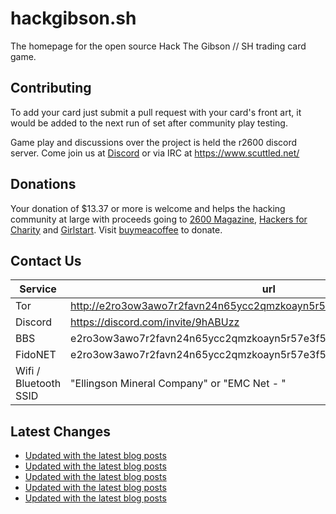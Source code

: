 # hackgibson.sh
The homepage for the open source Hack The Gibson // SH trading card game.


## Contributing

To add your card just submit a pull request with your card's front art, it would be added to the next run of set after community play testing.

Game play and discussions over the project is held the r2600 discord server. Come join us at [Discord](https://discord.com/invite/9hABUzz) or via IRC at https://www.scuttled.net/


## Donations

Your donation of $13.37 or more is welcome and helps the hacking community at large with proceeds going to [2600 Magazine](https://2600.com/), [Hackers for Charity](https://hackersforcharity.org) and [Girlstart](https://girlstart.org).  Visit [buymeacoffee](https://www.buymeacoffee.com/hackgibson.sh) to donate.


## Contact Us

Service | url
-|-
Tor | http://e2ro3ow3awo7r2favn24n65ycc2qmzkoayn5r57e3f56nvjwdcgg32ad.onion
Discord | https://discord.com/invite/9hABUzz
BBS | e2ro3ow3awo7r2favn24n65ycc2qmzkoayn5r57e3f56nvjwdcgg32ad.onion:23
FidoNET | e2ro3ow3awo7r2favn24n65ycc2qmzkoayn5r57e3f56nvjwdcgg32ad.onion:24554
Wifi / Bluetooth SSID | "Ellingson Mineral Company" or "EMC Net - <fidonet address>"

## Latest Changes
<!-- BLOG-POST-LIST:START -->
- [Updated with the latest blog posts](https://github.com/DFW2600/hackgibson.sh/commit/70ca9dd637f3cc9dd1ca851d746bf8e373f4933e)
- [Updated with the latest blog posts](https://github.com/DFW2600/hackgibson.sh/commit/b58d7e426178e028daef8f3989e6123ea4d16e8f)
- [Updated with the latest blog posts](https://github.com/DFW2600/hackgibson.sh/commit/f6db18f1567fc7dd5efdbe55b71f55c952b18423)
- [Updated with the latest blog posts](https://github.com/DFW2600/hackgibson.sh/commit/af64e7eb2b2b85e6e8dd7c2c23b71b9d71ebb7d3)
- [Updated with the latest blog posts](https://github.com/DFW2600/hackgibson.sh/commit/68f7f0c5e9175700a41c8906a44402ce75a82c67)
<!-- BLOG-POST-LIST:END -->
